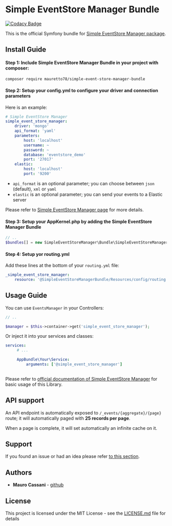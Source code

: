 # Simple EventStore Manager Bundle #

[![Codacy Badge](https://api.codacy.com/project/badge/Grade/421ed4fab69c4702ab3d2fec40e3aaa4)](https://www.codacy.com/app/mauretto78/simple-event-store-manager-bundle?utm_source=github.com&utm_medium=referral&utm_content=mauretto78/simple-event-store-manager-bundle&utm_campaign=badger)

This is the official Symfony bundle for [Simple EventStore Manager package](https://github.com/mauretto78/simple-event-store-manager).

## Install Guide ##

#### Step 1: Include Simple EventStore Manager Bundle in your project with composer:

```bash
composer require mauretto78/simple-event-store-manager-bundle
```

#### Step 2: Setup your config.yml to configure your driver and connection parameters

Here is an example:

```yml
# Simple EventStore Manager
simple_event_store_manager:
    driver: 'mongo'
    api_format: 'yaml'
    parameters:
        host: 'localhost'
        username: ~
        password: ~
        database: 'eventstore_demo'
        port: '27017'
    elastic:
        host: 'localhost'
        port: '9200'
```

* `api_format` is an optional parameter; you can choose between `json` (default), `xml` or `yaml`
* `elastic` is an optional parameter; you can send your events to a Elastic server

Please refer to [Simple EventStore Manager page](https://github.com/mauretto78/simple-event-store-manager) for more details.

#### Step 3: Setup your AppKernel.php by adding the Simple EventStore Manager Bundle 

```php
// ..
$bundles[] = new SimpleEventStoreManager\Bundle\SimpleEventStoreManagerBundle();
```

#### Step 4: Setup yor routing.yml

Add these lines at the bottom of your `routing.yml` file:

```yaml
_simple_event_store_manager:
    resource: '@SimpleEventStoreManagerBundle/Resources/config/routing.yml'
```

## Usage Guide ##

You can use `EventsManager` in your Controllers:

```php
// ..

$manager = $this->container->get('simple_event_store_manager');

```

Or inject it into your services and classes:

```yaml
services:
     # ...

     AppBundle\Your\Service:
         arguments: ['@simple_event_store_manager']
         
```

Please refer to [official documentation of Simple EventStore Manager](https://github.com/mauretto78/simple-event-store-manager) for basic usage of this Library.

## API support ##

An API endpoint is automatically exposed to `/_events/{aggregate}/{page}` route; it will automatically paged with **25 records per page**. 

When a page is complete, it will set automatically an infinite cache on it.

## Support ##

If you found an issue or had an idea please refer [to this section](https://github.com/mauretto78/simple-event-store-manager-bundle/issues).

## Authors

* **Mauro Cassani** - [github](https://github.com/mauretto78)

## License

This project is licensed under the MIT License - see the [LICENSE.md](LICENSE.md) file for details